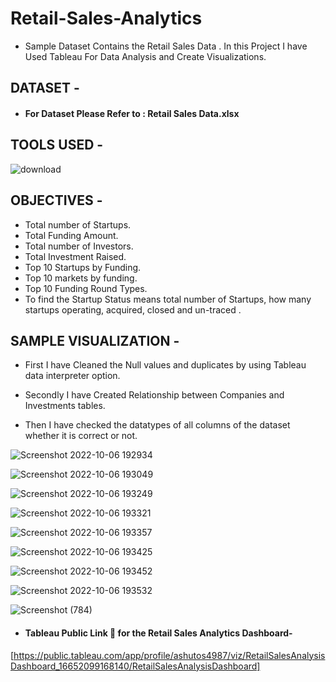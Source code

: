 # Retail-Sales-Analytics

* Sample Dataset Contains the Retail Sales Data . In this Project I have Used Tableau For Data Analysis and Create Visualizations.


## DATASET -

* #### For Dataset Please Refer to : Retail Sales Data.xlsx


## TOOLS USED - 

  ![download](https://user-images.githubusercontent.com/111995863/194266789-c26badc9-68db-4735-a31c-7e98749ab3c6.jpg)
            

## OBJECTIVES - 

* Total number of Startups.
* Total Funding Amount.
* Total number of Investors.
* Total Investment Raised.
* Top 10 Startups by Funding.
* Top 10 markets by funding.
* Top 10 Funding Round Types.
* To find the Startup Status means total number of Startups, how many startups operating, acquired, closed and un-traced .


## SAMPLE VISUALIZATION - 


* First I have Cleaned the Null values and duplicates by using Tableau data interpreter option.

* Secondly I have Created Relationship between Companies and Investments tables.

* Then I have checked the datatypes of all columns of the dataset whether it is correct or not.

 
![Screenshot 2022-10-06 192934](https://user-images.githubusercontent.com/111995863/194344755-11984b80-a28b-46e0-9635-9a2729918793.png)

![Screenshot 2022-10-06 193049](https://user-images.githubusercontent.com/111995863/194344810-485dc9b6-7295-462a-9915-494878bda243.png)

![Screenshot 2022-10-06 193249](https://user-images.githubusercontent.com/111995863/194344828-3cb3e340-c867-411e-b3bc-d675164b9b84.png)

![Screenshot 2022-10-06 193321](https://user-images.githubusercontent.com/111995863/194344841-9e2609e0-9665-421b-941a-d64b639a2bd1.png)

![Screenshot 2022-10-06 193357](https://user-images.githubusercontent.com/111995863/194344851-191c3b9a-146e-4b91-bd6e-a01bc471ec63.png)

![Screenshot 2022-10-06 193425](https://user-images.githubusercontent.com/111995863/194344861-43a2827c-042a-4583-831f-3777b08f18b9.png)

![Screenshot 2022-10-06 193452](https://user-images.githubusercontent.com/111995863/194344882-bb03f0da-d199-4887-bcd2-20c862f22ca5.png)

![Screenshot 2022-10-06 193532](https://user-images.githubusercontent.com/111995863/194344904-f953a594-2c15-431a-99ec-e735cfc4dc4b.png)

![Screenshot (784)](https://user-images.githubusercontent.com/111995863/194578624-e325f33a-ce28-4408-b48e-412083e35e2e.png)





 * #### Tableau Public Link 🔗 for the Retail Sales Analytics Dashboard- 
 [https://public.tableau.com/app/profile/ashutos4987/viz/RetailSalesAnalysisDashboard_16652099168140/RetailSalesAnalysisDashboard]
